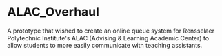 # ALAC_Overhaul
A prototype that wished to create an online queue system for Rensselaer Polytechnic Institute's ALAC (Advising &amp; Learning Academic Center) to allow students to more easily communicate with teaching assistants. 
